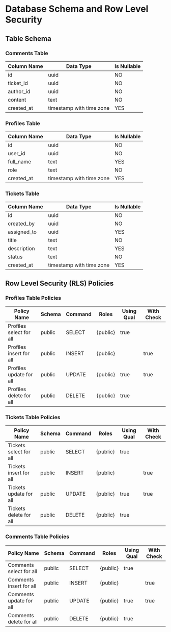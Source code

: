 # Database Schema and Row Level Security

## Table Schema

### Comments Table
| Column Name | Data Type | Is Nullable |
|------------|-----------|-------------|
| id | uuid | NO |
| ticket_id | uuid | NO |
| author_id | uuid | NO |
| content | text | NO |
| created_at | timestamp with time zone | YES |

### Profiles Table
| Column Name | Data Type | Is Nullable |
|------------|-----------|-------------|
| id | uuid | NO |
| user_id | uuid | NO |
| full_name | text | YES |
| role | text | NO |
| created_at | timestamp with time zone | YES |

### Tickets Table
| Column Name | Data Type | Is Nullable |
|------------|-----------|-------------|
| id | uuid | NO |
| created_by | uuid | NO |
| assigned_to | uuid | YES |
| title | text | NO |
| description | text | YES |
| status | text | NO |
| created_at | timestamp with time zone | YES |

## Row Level Security (RLS) Policies

### Profiles Table Policies
| Policy Name | Schema | Command | Roles | Using Qual | With Check |
|------------|---------|---------|-------|------------|------------|
| Profiles select for all | public | SELECT | {public} | true | |
| Profiles insert for all | public | INSERT | {public} | | true |
| Profiles update for all | public | UPDATE | {public} | true | true |
| Profiles delete for all | public | DELETE | {public} | true | |

### Tickets Table Policies
| Policy Name | Schema | Command | Roles | Using Qual | With Check |
|------------|---------|---------|-------|------------|------------|
| Tickets select for all | public | SELECT | {public} | true | |
| Tickets insert for all | public | INSERT | {public} | | true |
| Tickets update for all | public | UPDATE | {public} | true | true |
| Tickets delete for all | public | DELETE | {public} | true | |

### Comments Table Policies
| Policy Name | Schema | Command | Roles | Using Qual | With Check |
|------------|---------|---------|-------|------------|------------|
| Comments select for all | public | SELECT | {public} | true | |
| Comments insert for all | public | INSERT | {public} | | true |
| Comments update for all | public | UPDATE | {public} | true | true |
| Comments delete for all | public | DELETE | {public} | true | | 